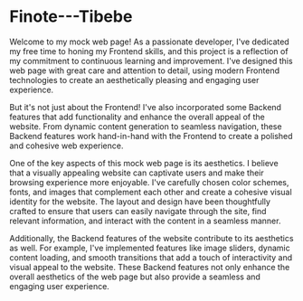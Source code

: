 # Finote---Tibebe

Welcome to my mock web page! As a passionate developer, I've dedicated my free time to honing my Frontend skills, and this project is a reflection of my commitment to continuous learning and improvement. I've designed this web page with great care and attention to detail, using modern Frontend technologies to create an aesthetically pleasing and engaging user experience.

But it's not just about the Frontend! I've also incorporated some Backend features that add functionality and enhance the overall appeal of the website. From dynamic content generation to seamless navigation, these Backend features work hand-in-hand with the Frontend to create a polished and cohesive web experience.

One of the key aspects of this mock web page is its aesthetics. I believe that a visually appealing website can captivate users and make their browsing experience more enjoyable. I've carefully chosen color schemes, fonts, and images that complement each other and create a cohesive visual identity for the website. The layout and design have been thoughtfully crafted to ensure that users can easily navigate through the site, find relevant information, and interact with the content in a seamless manner.

Additionally, the Backend features of the website contribute to its aesthetics as well. For example, I've implemented features like image sliders, dynamic content loading, and smooth transitions that add a touch of interactivity and visual appeal to the website. These Backend features not only enhance the overall aesthetics of the web page but also provide a seamless and engaging user experience.
